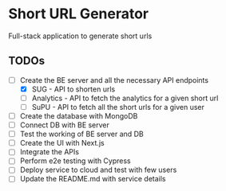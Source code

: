 # Short URL Generator

Full-stack application to generate short urls

## TODOs

-   [ ] Create the BE server and all the necessary API endpoints
    -   [x] SUG - API to shorten urls
    -   [ ] Analytics - API to fetch the analytics for a given short url
    -   [ ] SuPU - API to fetch all the short urls for a given user
-   [ ] Create the database with MongoDB
-   [ ] Connect DB with BE server
-   [ ] Test the working of BE server and DB
-   [ ] Create the UI with Next.js
-   [ ] Integrate the APIs
-   [ ] Perform e2e testing with Cypress
-   [ ] Deploy service to cloud and test with few users
-   [ ] Update the README.md with service details
